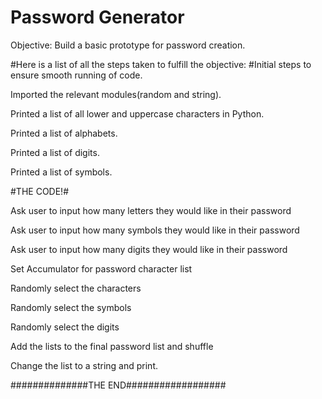 # Password Generator
 Objective: Build a basic prototype for password creation.

 #Here is a list of all the steps taken to fulfill the objective:
#Initial steps to ensure smooth running of code.

 Imported the relevant modules(random and string).
 
 Printed a list of all lower and uppercase characters in Python.
 
 Printed a list of alphabets.
 
 Printed a list of digits.
 
 Printed a list of symbols.
 
 #THE CODE!#
 
 Ask user to input how many letters they would like in their password
 
 Ask user to input how many symbols they would like in their password
 
 Ask user to input how many digits they would like in their password
 
 Set Accumulator for password character list
 
 Randomly select the characters
 
 Randomly select the symbols
 
 Randomly select the digits
 
 Add the lists to the final password list and shuffle
 
 Change the list to a string and print.
 
 ##############THE END##################

